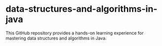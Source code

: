 # data-structures-and-algorithms-in-java
This GitHub repository provides a hands-on learning experience for mastering data structures and algorithms in Java. 
